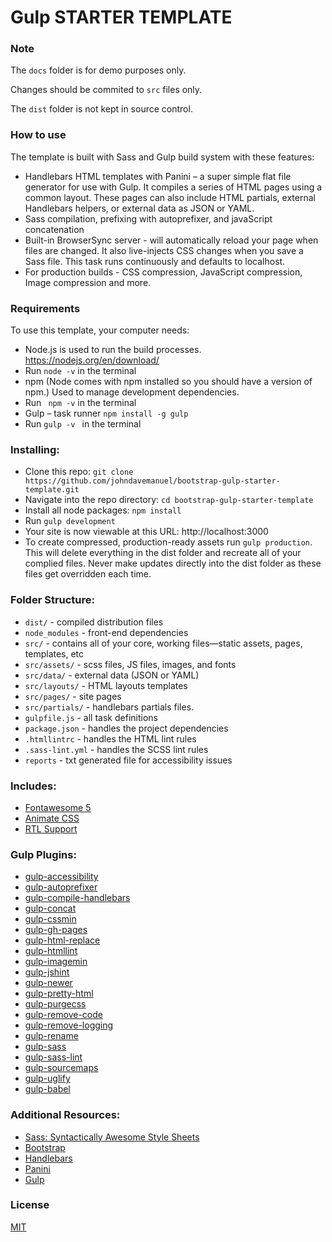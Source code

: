 # Gulp   STARTER TEMPLATE
### Note

The `docs` folder is for demo purposes only.

Changes should be commited to `src` files only.

The `dist` folder is not kept in source control.

### How to use

The template is built with Sass and Gulp build system with these features:

-	Handlebars HTML templates with Panini – a super simple flat file generator for use with Gulp. It compiles a series of HTML pages using a common layout. These pages can also include HTML partials, external Handlebars helpers, or external data as JSON or YAML.
-	Sass compilation, prefixing with autoprefixer, and javaScript concatenation
-	Built-in BrowserSync server - will automatically reload your page when files are changed. It also live-injects CSS changes when you save a Sass file. This task runs continuously and defaults to localhost.
-	For production builds - CSS compression, JavaScript compression, Image compression and more.

### Requirements

To use this template, your computer needs:

-	Node.js is used to run the build processes. https://nodejs.org/en/download/
- Run ` node -v ` in the terminal
-	npm (Node comes with npm installed so you should have a version of npm.) Used to manage development dependencies.
-  Run ` npm -v`  in the terminal
-	Gulp – task runner
	`npm install -g gulp`
-	Run `gulp -v ` in the terminal

### Installing:

- Clone this repo: `git clone https://github.com/johndavemanuel/bootstrap-gulp-starter-template.git`
- Navigate into the repo directory: `cd bootstrap-gulp-starter-template`
- Install all node packages: `npm install`
- Run `gulp development`
- Your site is now viewable at this URL: http://localhost:3000
- To create compressed, production-ready assets run `gulp production`. This will delete everything in the dist folder and recreate all of your complied files. Never make updates directly into the dist folder as these files get overridden each time.

### Folder Structure:

- `dist/` - compiled distribution files
- `node_modules` - front-end dependencies
- `src/` - contains all of your core, working files—static assets, pages, templates, etc
- `src/assets/` - scss files, JS files, images, and fonts
- `src/data/` - external data (JSON or YAML)
- `src/layouts/` - HTML layouts templates
- `src/pages/` - site pages
- `src/partials/` - handlebars partials files.
- `gulpfile.js` - all task definitions
- `package.json` - handles the project dependencies
- `.htmllintrc` - handles the HTML lint rules
- `.sass-lint.yml` - handles the SCSS lint rules
- `reports` - txt generated file for accessibility issues

### Includes:
- [Fontawesome 5](https://fontawesome.com/)
- [Animate CSS](https://animate.style/)
- [RTL Support](https://github.com/tysonmatanich/directional-scss)

### Gulp Plugins:
- [gulp-accessibility](https://www.npmjs.com/package/gulp-accessibility)
- [gulp-autoprefixer](https://www.npmjs.com/package/gulp-autoprefixer)
- [gulp-compile-handlebars](https://www.npmjs.com/package/gulp-compile-handlebars)
- [gulp-concat](https://www.npmjs.com/package/gulp-concat)
- [gulp-cssmin](https://www.npmjs.com/package/gulp-cssmin)
- [gulp-gh-pages](https://www.npmjs.com/package/gulp-gh-pages)
- [gulp-html-replace](https://www.npmjs.com/package/gulp-html-replace)
- [gulp-htmllint](https://www.npmjs.com/package/gulp-htmllint)
- [gulp-imagemin](https://www.npmjs.com/package/gulp-imagemin)
- [gulp-jshint](https://www.npmjs.com/package/gulp-jshint)
- [gulp-newer](https://www.npmjs.com/package/gulp-newer)
- [gulp-pretty-html](https://www.npmjs.com/package/gulp-pretty-html)
- [gulp-purgecss](https://www.npmjs.com/package/gulp-purgecss)
- [gulp-remove-code](https://www.npmjs.com/package/gulp-remove-code)
- [gulp-remove-logging](https://www.npmjs.com/package/gulp-remove-logging)
- [gulp-rename](https://www.npmjs.com/package/gulp-rename)
- [gulp-sass](https://www.npmjs.com/package/gulp-sass)
- [gulp-sass-lint](https://www.npmjs.com/package/gulp-sass-lint)
- [gulp-sourcemaps](https://www.npmjs.com/package/gulp-sourcemaps)
- [gulp-uglify](https://www.npmjs.com/package/gulp-uglify)
- [gulp-babel](https://www.npmjs.com/package/gulp-babel)

### Additional Resources:
- [Sass: Syntactically Awesome Style Sheets](http://sass-lang.com/)
- [Bootstrap](https://getbootstrap.com/)
- [Handlebars](http://handlebarsjs.com/)
- [Panini](https://github.com/zurb/panini)
- [Gulp](https://gulpjs.org/getting-started)

### License

[MIT](LICENSE)

